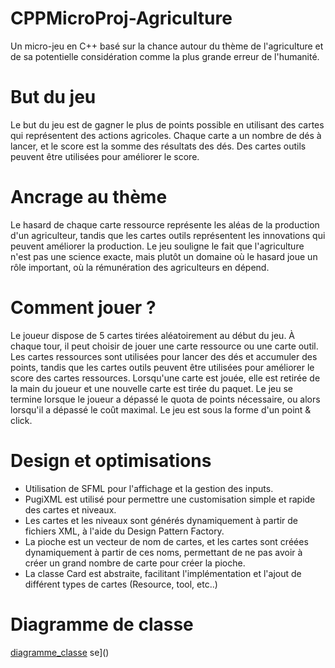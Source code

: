 # CPPMicroProj-Agriculture
Un micro-jeu en C++ basé sur la chance autour du thème de l'agriculture et de sa potentielle considération comme la plus grande erreur de l'humanité.

# But du jeu
Le but du jeu est de gagner le plus de points possible en utilisant des cartes qui représentent des actions agricoles. Chaque carte a un nombre de dés à lancer, et le score est la somme des résultats des dés. Des cartes outils peuvent être utilisées pour améliorer le score.

# Ancrage au thème
Le hasard de chaque carte ressource représente les aléas de la production d'un agriculteur, tandis que les cartes outils représentent les innovations qui peuvent améliorer la production.
Le jeu souligne le fait que l'agriculture n'est pas une science exacte, mais plutôt un domaine où le hasard joue un rôle important, où la rémunération des agriculteurs en dépend.

# Comment jouer ?
Le joueur dispose de 5 cartes tirées aléatoirement au début du jeu. À chaque tour, il peut choisir de jouer une carte ressource ou une carte outil. Les cartes ressources sont utilisées pour lancer des dés et accumuler des points, tandis que les cartes outils peuvent être utilisées pour améliorer le score des cartes ressources.
Lorsqu'une carte est jouée, elle est retirée de la main du joueur et une nouvelle carte est tirée du paquet. Le jeu se termine lorsque le joueur a dépassé le quota de points nécessaire, ou alors lorsqu'il a dépassé le coût maximal.
Le jeu est sous la forme d'un point & click.

# Design et optimisations
- Utilisation de SFML pour l'affichage et la gestion des inputs.
- PugiXML est utilisé pour permettre une customisation simple et rapide des cartes et niveaux.
- Les cartes et les niveaux sont générés dynamiquement à partir de fichiers XML, à l'aide du Design Pattern Factory.
- La pioche est un vecteur de nom de cartes, et les cartes sont créées dynamiquement à partir de ces noms, permettant de ne pas avoir à créer un grand nombre de carte pour créer la pioche.
- La classe Card est abstraite, facilitant l'implémentation et l'ajout de différent types de cartes (Resource, tool, etc..)

# Diagramme de classe
[diagramme_classe](https://github.com/user-attachments/assets/0783c5a2-715a-43f9-a818-2aa9f833dec4)
se]()
